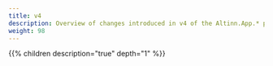 ```yaml
---
title: v4
description: Overview of changes introduced in v4 of the Altinn.App.* packages.
weight: 98
---
```


{{% children description="true" depth="1" %}}